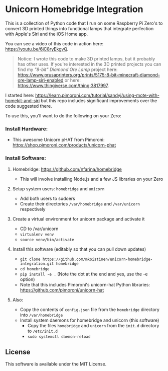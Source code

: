 # Unicorn Homebridge Integration

This is a collection of Python code that I run on some Raspberry Pi Zero's to
convert 3D printed things into functional lamps that integrate perfection with
Apple's Siri and the iOS Home app.

You can see a video of this code in action here: https://youtu.be/6jC8ryEkgvQ.

> Notice: I wrote this code to make 3D printed lamps, but it probably has other
> uses. If you're interested in the 3D printed projects you can find my *"8-bit"
> Diamond Ore Lamp* project here: https://www.prusaprinters.org/prints/5175-8-bit-minecraft-diamond-ore-lamp-siri-enabled
> or here: https://www.thingiverse.com/thing:3817997.


I started here: https://learn.pimoroni.com/tutorial/sandyj/using-mote-with-homekit-and-siri
but this repo includes significant improvements over the code suggested there.

To use this, you'll want to do the following on your Zero:

### Install Hardware:

* This awesome Unicorn pHAT from Pimoroni: https://shop.pimoroni.com/products/unicorn-phat

### Install Software:

1) Homebridge: https://github.com/nfarina/homebridge
    * This will involve installing Node.js and a few JS libraries on your Zero

2) Setup system users: `homebridge` and `unicorn`
    * Add both users to sudoers
    * Create their directories `/var/homebridge` and `/var/unicorn` respectively

3) Create a virtual environment for unicorn package and activate it
    * CD to /var/unicorn
    * `virtualenv venv`
    * `source venv/bin/activate`

4) Install this software (editably so that you can pull down updates)
    * `git clone https://github.com/mkoistinen/unicorn-homebridge-integration.git homebridge`
    * `cd homebridge`
    * `pip install -e .`  (Note the dot at the end and yes, use the -e option)
    * Note that this includes Pimoroni's unicorn-hat Python libraries: https://github.com/pimoroni/unicorn-hat

5) Also:
    * Copy the contents of `config.json` file from the `homebridge` directory into `/var/homebridge`
    * Install system daemons for homebridge and unicorn (this software)
        * Copy the files `homebridge` and `unicorn` from the `init.d` directory to `/etc/init.d`
        * `sudo systemctl daemon-reload`


## License

This software is available under the MIT License.
